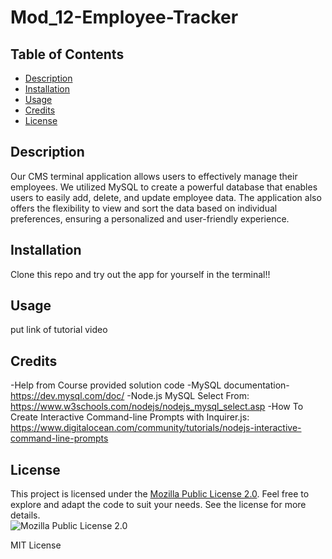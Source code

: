 # Mod_12-Employee-Tracker

## Table of Contents
- [Description](#description)
- [Installation](#installation)
- [Usage](#usage)
- [Credits](#credits)
- [License](#license)  

## Description

Our CMS terminal application allows users to effectively manage their employees. We utilized MySQL to create a powerful database that enables users to easily add, delete, and update employee data. The application also offers the flexibility to view and sort the data based on individual preferences, ensuring a personalized and user-friendly experience.

## Installation

Clone this repo and try out the app for yourself in the terminal!!

## Usage

put link of tutorial video


## Credits
-Help from Course provided solution code
-MySQL documentation-https://dev.mysql.com/doc/
-Node.js MySQL Select From: https://www.w3schools.com/nodejs/nodejs_mysql_select.asp
-How To Create Interactive Command-line Prompts with Inquirer.js: https://www.digitalocean.com/community/tutorials/nodejs-interactive-command-line-prompts


## License
This project is licensed under the [Mozilla Public License 2.0](https://opensource.org/licenses/MPL-2.0). Feel free to explore and adapt the code to suit your needs. See the license for more details.  
![Mozilla Public License 2.0](https://img.shields.io/badge/License-MPL%202.0-brightgreen.svg)
        
MIT License
